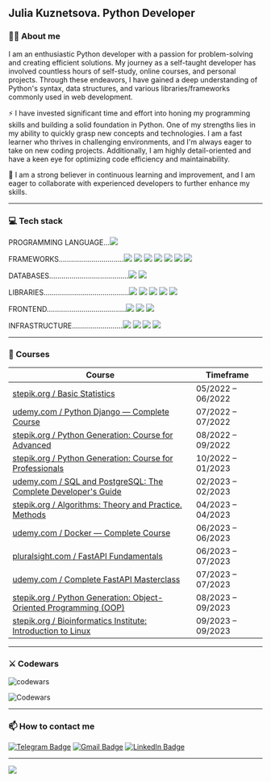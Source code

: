 ## Julia Kuznetsova. Python Developer

### 👩‍💻 About me

I am an enthusiastic Python developer with a passion for problem-solving and creating efficient solutions. My journey as a self-taught developer has involved countless hours of self-study, online courses, and personal projects. Through these endeavors, I have gained a deep understanding of Python's syntax, data structures, and various libraries/frameworks commonly used in web development.

:zap: I have invested significant time and effort into honing my programming skills and building a solid foundation in Python. One of my strengths lies in my ability to quickly grasp new concepts and technologies. I am a fast learner who thrives in challenging environments, and I'm always eager to take on new coding projects. Additionally, I am highly detail-oriented and have a keen eye for optimizing code efficiency and maintainability.

:telescope: I am a strong believer in continuous learning and improvement, and I am eager to collaborate with experienced developers to further enhance my skills.

---

### 💻 Tech stack

PROGRAMMING LANGUAGE...<img src="https://img.shields.io/badge/Python-d93b32?style=for-the-badge&logo=python&logoColor=black"/>

FRAMEWORKS................................<img src="https://img.shields.io/badge/Django-fc884d?style=for-the-badge&logo=django&logoColor=black"/> <img src="https://img.shields.io/badge/DRF-fc884d?style=for-the-badge"/> <img src="https://img.shields.io/badge/FastAPI-fc884d?style=for-the-badge&logo=fastapi&logoColor=black"/> <img src="https://img.shields.io/badge/Flask-fc884d?style=for-the-badge&logo=Flask&logoColor=black"/> <img src="https://img.shields.io/badge/Redis-fc884d?style=for-the-badge&logo=Redis&logoColor=black"/> <img src="https://img.shields.io/badge/Celery-fc884d?style=for-the-badge"/> <img src="https://img.shields.io/badge/Pytest-fc884d?style=for-the-badge&logo=Pytest&logoColor=black"/>

DATABASES.......................................<img src="https://img.shields.io/badge/PostgreSQL-f5df66?style=for-the-badge&logo=PostgreSQL&logoColor=black"/> <img src="https://img.shields.io/badge/MySQL-f5df66?style=for-the-badge&logo=MySQL&logoColor=black"/>

LIBRARIES..........................................<img src="https://img.shields.io/badge/AsyncIO-65a362?style=for-the-badge&logo=AsyncIO&logoColor=black"/> <img src="https://img.shields.io/badge/pandas-65a362?style=for-the-badge&logo=pandas&logoColor=black"/> <img src="https://img.shields.io/badge/NumPy-65a362?style=for-the-badge&logo=NumPy&logoColor=black"/> <img src="https://img.shields.io/badge/Selenium-65a362?style=for-the-badge&logo=Selenium&logoColor=black"/> <img src="https://img.shields.io/badge/BEAUTIFUL SOUP-65a362?style=for-the-badge"/>

FRONTEND.......................................<img src="https://img.shields.io/badge/HTML5-96a4a5?style=for-the-badge&logo=HTML5&logoColor=black"/> <img src="https://img.shields.io/badge/CSS3-96a4a5?style=for-the-badge&logo=CSS3&logoColor=black"/> <img src="https://img.shields.io/badge/Bootstrap-96a4a5?style=for-the-badge&logo=Bootstrap&logoColor=black"/>

INFRASTRUCTURE.........................<img src="https://img.shields.io/badge/Git-9a7b4d?style=for-the-badge&logo=Git&logoColor=black"/> <img src="https://img.shields.io/badge/Docker-9a7b4d?style=for-the-badge&logo=Docker&logoColor=black"/> <img src="https://img.shields.io/badge/Postman-9a7b4d?style=for-the-badge&logo=postman&logoColor=white"/> <img src="https://img.shields.io/badge/Linux-9a7b4d?style=for-the-badge&logo=Linux&logoColor=white"/>

---

### 📑 Courses

| Course                                                                                                                                        | Timeframe         |
| ----------------------------------------------------------------------------------------------------------------------------------------------| ----------------- |
| [stepik.org / Basic Statistics](https://stepik.org/cert/1501801?lang=en)                                                                      | 05/2022 – 06/2022 |
| [udemy.com / Python Django — Complete Course](https://www.udemy.com/course/python-django-2021-complete-course/)                               | 07/2022 – 07/2022 |
| [stepik.org / Python Generation: Course for Advanced](https://stepik.org/cert/1659928?lang=en)                                                | 08/2022 – 09/2022 |
| [stepik.org / Python Generation: Course for Professionals](https://stepik.org/cert/1892736?lang=en)                                           | 10/2022 – 01/2023 |
| [udemy.com / SQL and PostgreSQL: The Complete Developer's Guide](https://www.udemy.com/certificate/UC-9e0435ca-7a59-4f49-8922-4866971ec2e2/)  | 02/2023 – 02/2023 |
| [stepik.org / Algorithms: Theory and Practice. Methods](https://stepik.org/cert/2035744?lang=en)                                              | 04/2023 – 04/2023 |
| [udemy.com / Docker — Complete Course](https://www.udemy.com/course/docker-ru/)                                                               | 06/2023 – 06/2023 |
| [pluralsight.com / FastAPI Fundamentals](https://www.pluralsight.com/courses/fastapi-fundamentals)                                            | 06/2023 – 07/2023 |
| [udemy.com / Complete FastAPI Masterclass](https://www.udemy.com/course/instagram-clone/)                                                     | 07/2023 – 07/2023 |
| [stepik.org / Python Generation: Object-Oriented Programming (OOP)](https://stepik.org/cert/2158902?lang=en)                                  | 08/2023 – 09/2023 |
| [stepik.org / Bioinformatics Institute: Introduction to Linux](https://stepik.org/cert/2189875?lang=en)                                       | 09/2023 – 09/2023 |
---

### ⚔️ Codewars

![codewars](https://www.codewars.com/users/kooznitsa/badges/large)

![Codewars](https://github.r2v.ch/codewars?user=kooznitsa&hide_clan=true&name=true&top_languages=true&stroke=%23BB432C)

---

### :mailbox: How to contact me

[![Telegram Badge](https://img.shields.io/badge/-kooznitsa-blue?style=flat&logo=Telegram&logoColor=white)](https://t.me/kooznitsa) [![Gmail Badge](https://img.shields.io/badge/-Gmail-red?style=flat&logo=Gmail&logoColor=white)](mailto:kooznitsa@gmail.com) [![LinkedIn Badge](https://img.shields.io/badge/-kooznitsa-blue?style=flat&logo=LinkedIn&logoColor=white)](https://www.linkedin.com/in/kooznitsa/)

---
[![](https://visitcount.itsvg.in/api?id=kooznitsa&label=Profile%20Views&color=9&icon=5&pretty=false)](https://visitcount.itsvg.in)
